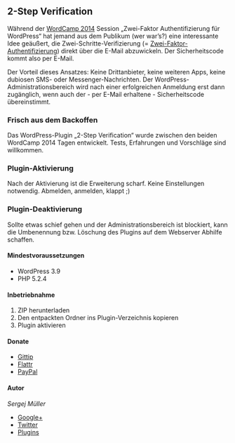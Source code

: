 ## 2-Step Verification


Während der [WordCamp 2014](http://2014.hamburg.wordcamp.org) Session „Zwei-Faktor Authentifizierung für WordPress“ hat jemand aus dem Publikum (wer war’s?) eine interessante Idee geäußert, die Zwei-Schritte-Verifizierung (= [Zwei-Faktor-Authentifizierung](http://de.wikipedia.org/wiki/Zwei-Faktor-Authentifizierung)) direkt über die E-Mail abzuwickeln. Der Sicherheitscode kommt also per E-Mail.

Der Vorteil dieses Ansatzes: Keine Drittanbieter, keine weiteren Apps, keine dubiosen SMS- oder Messenger-Nachrichten. Der WordPress-Administrationsbereich wird nach einer erfolgreichen Anmeldung erst dann zugänglich, wenn auch der - per E-Mail erhaltene - Sicherheitscode  übereinstimmt.


### Frisch aus dem Backoffen

Das WordPress-Plugin „2-Step Verification“ wurde zwischen den beiden WordCamp 2014 Tagen entwickelt. Tests, Erfahrungen und Vorschläge sind willkommen.


### Plugin-Aktivierung

Nach der Aktivierung ist die Erweiterung scharf. Keine Einstellungen notwendig. Abmelden, anmelden, klappt ;)


### Plugin-Deaktivierung

Sollte etwas schief gehen und der Administrationsbereich ist blockiert, kann die Umbenennung bzw. Löschung des Plugins auf dem Webserver Abhilfe schaffen.


#### Mindestvoraussetzungen

* WordPress 3.9
* PHP 5.2.4


#### Inbetriebnahme

1. ZIP herunterladen
2. Den entpackten Ordner ins Plugin-Verzeichnis kopieren
3. Plugin aktivieren


#### Donate

* [Gittip](https://www.gittip.com/sergejmueller/)
* [Flattr](https://flattr.com/submit/auto?user_id=sergej.mueller&url=https%3A%2F%2Fgithub.com%2Fsergejmueller%2Fwp-blacklist-updater)
* [PayPal](https://www.paypal.com/cgi-bin/webscr?cmd=_s-xclick&amp;hosted_button_id=5RDDW9FEHGLG6)


#### Autor

*Sergej Müller*
* [Google+](https://plus.google.com/110569673423509816572?rel=author)
* [Twitter](https://twitter.com/wpSEO)
* [Plugins](http://wpcoder.de)